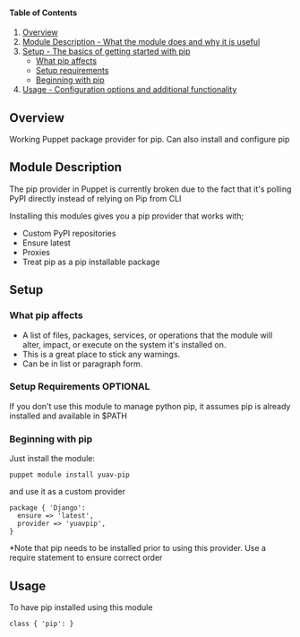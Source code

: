 #### Table of Contents

1. [Overview](#overview)
2. [Module Description - What the module does and why it is useful](#module-description)
3. [Setup - The basics of getting started with pip](#setup)
    * [What pip affects](#what-pip-affects)
    * [Setup requirements](#setup-requirements)
    * [Beginning with pip](#beginning-with-pip)
4. [Usage - Configuration options and additional functionality](#usage)

## Overview

Working Puppet package provider for pip. Can also install and configure pip

## Module Description

The pip provider in Puppet is currently broken due to the fact that it's polling PyPI directly instead of relying on Pip from CLI

Installing this modules gives you a pip provider that works with;

 * Custom PyPI repositories
 * Ensure latest
 * Proxies
 * Treat pip as a pip installable package

## Setup

### What pip affects

* A list of files, packages, services, or operations that the module will alter, impact, or execute on the system it's installed on.
* This is a great place to stick any warnings.
* Can be in list or paragraph form.

### Setup Requirements **OPTIONAL**

If you don't use this module to manage python pip, it assumes pip is already installed and available in $PATH

### Beginning with pip

Just install the module:

    puppet module install yuav-pip

and use it as a custom provider

    package { 'Django':
      ensure => 'latest',
      provider => 'yuavpip',
    }

*Note that pip needs to be installed prior to using this provider. Use a require statement to ensure correct order

## Usage

To have pip installed using this module

    class { 'pip': }
